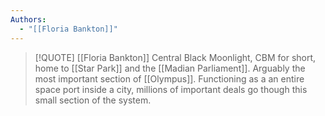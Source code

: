 ```yaml
---
Authors:
  - "[[Floria Bankton]]"
---
```

> [!QUOTE] [[Floria Bankton]]
> Central Black Moonlight, CBM for short, home to [[Star Park]] and the [[Madian Parliament]]. Arguably the most important section of [[Olympus]]. Functioning as a an entire space port inside a city, millions of important deals go though this small section of the system.